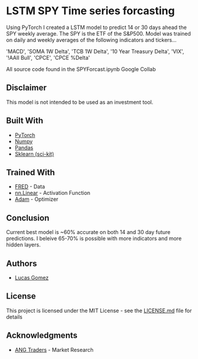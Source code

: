 # LSTM SPY Time series forcasting 

Using PyTorch I created a LSTM model to predict 14 or 30 days ahead the SPY weekly average. The SPY is the ETF of the S&P500. Model was trained on daily and weekly averages of the following indicators and tickers...

 'MACD',
 'SOMA 1W Delta',
 'TCB 1W Delta',
 '10 Year Treasury Delta',
 'VIX',
 '!AAII Bull',
 'CPCE',
 'CPCE %Delta'

All source code found in the SPYForcast.ipynb Google Collab

## Disclaimer

This model is not intended to be used as an investment tool. 

## Built With

* [PyTorch](https://pytorch.org/)
* [Numpy](https://numpy.org/) 
* [Pandas](https://pandas.pydata.org/)
* [Sklearn (sci-kit)](https://scikit-learn.org/) 

## Trained With

* [FRED](https://fred.stlouisfed.org/) - Data
* [nn.Linear](https://pytorch.org/docs/stable/generated/torch.nn.Linear.html) - Activation Function
* [Adam](entral.carleton.ca) - Optimizer

## Conclusion

Current best model is ~60% accurate on both 14 and 30 day future predictions. I beleive 65-70% is possible with more indicators and more hidden layers. 

## Authors

* [Lucas Gomez](https://github.com/lucasmgomez)

## License

This project is licensed under the MIT License - see the [LICENSE.md](LICENSE.md) file for details

## Acknowledgments

* [ANG Traders](https://angtraders.com/) - Market Research 


